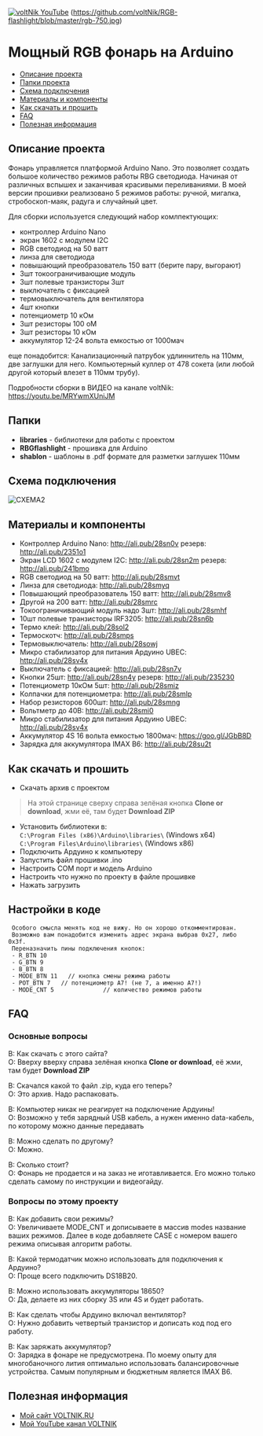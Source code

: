 [![voltNik YouTube](http://voltnik.ru/voltnik-banner.jpg)](https://www.youtube.com/channel/UC4s13gPVOMQVX3P1ZpdUwjA?sub_confirmation=1)
(https://github.com/voltNik/RGB-flashlight/blob/master/rgb-750.jpg)
# Мощный RGB фонарь на Arduino
* [Описание проекта](#chapter-0)
* [Папки проекта](#chapter-1)
* [Схема подключения](#chapter-2)
* [Материалы и компоненты](#chapter-3)
* [Как скачать и прошить](#chapter-4)
* [FAQ](#chapter-5)
* [Полезная информация](#chapter-6)

<a id="chapter-0"></a>
## Описание проекта
Фонарь управляется платформой Arduino Nano. Это позволяет создать большое количество режимов работы RBG светодиода. Начиная от различных вспышех и заканчивая красивыми переливаниями. 
В моей версии прошивки реализовано 5 режимов работы: ручной, мигалка, стробоскоп-маяк, радуга и случайный цвет.

Для сборки используется следующий набор комлпектующих:
- контроллер Arduino Nano
- экран 1602 с модулем I2C
- RGB светодиод на 50 ватт
- линза для светодиода
- повышающий преобразователь 150 ватт (берите пару, выгорают)
- 3шт токоограничивающие модуль
- 3шт полевые транзисторы 3шт
- выключатель с фиксацией
- термовыключатель для вентилятора
- 4шт кнопки
- потенциометр 10 кОм
- 3шт резисторы 100 оМ
- 3шт резисторы 10 кОм
- аккумулятор 12-24 вольта емкостью от 1000мач

еще понадобится: Канализационный патрубок удлиннитель на 110мм, две заглушки для него. Компьютерный куллер от 478 сокета (или любой другой который влезет в 110мм трубу).

Подробности сборки в ВИДЕО на канале voltNik: https://youtu.be/MRYwmXUniJM

<a id="chapter-1"></a>
## Папки
- **libraries** - библиотеки для работы с проектом
- **RBGflashlight** - прошивка для Arduino
- **shablon** - шаблоны в .pdf формате для разметки заглушек 110мм

<a id="chapter-2"></a>
## Схема подключения
![СХЕМА2](https://github.com/voltNik/RGB-flashlight/blob/master/RGB-flashlight_full_bb2.jpg)

<a id="chapter-3"></a>
## Материалы и компоненты
- Контроллер Arduino Nano: http://ali.pub/28sn0v резерв: http://ali.pub/2351o1
- Экран LCD 1602 с модулем I2C: http://ali.pub/28sn2m резерв: http://ali.pub/241bmo
- RGB светодиод на 50 ватт: http://ali.pub/28smvt
- Линза для светодиода: http://ali.pub/28smyq
- Повышающий преобразователь 150 ватт: http://ali.pub/28smv8
- Другой на 200 ватт: http://ali.pub/28smrc
- Токоограничивающий модуль надо 3шт: http://ali.pub/28smhf
- 10шт полевые транзисторы IRF3205: http://ali.pub/28sn6b
- Термо клей: http://ali.pub/28sol2
- Термоскотч: http://ali.pub/28smps
- Термовыключатель: http://ali.pub/28sowj 
- Микро стабилизатор для питания Ардуино UBEC: http://ali.pub/28sv4x
- Выключатель с фиксацией: http://ali.pub/28sn7v
- Кнопки 25шт: http://ali.pub/28sn4y резерв: http://ali.pub/235230
- Потенциометр 10кОм 5шт: http://ali.pub/28smiz
- Колпачки для потенциометра: http://ali.pub/28smlp
- Набор резисторов 600шт: http://ali.pub/28smng 
- Вольтметр до 40В: http://ali.pub/28smi0
- Микро стабилизатор для питания Ардуино UBEC: http://ali.pub/28sv4x
- Аккумулятор 4S 16 вольта емкостью 1800мач: https://goo.gl/JGbB8D
- Зарядка для аккумулятора IMAX B6: http://ali.pub/28su2t

<a id="chapter-4"></a>
## Как скачать и прошить
* Скачать архив с проектом
> На этой странице сверху справа зелёная кнопка **Clone or download**, жми её, там будет **Download ZIP**
* Установить библиотеки в:  
`C:\Program Files (x86)\Arduino\libraries\` (Windows x64)  
`C:\Program Files\Arduino\libraries\` (Windows x86) 
* Подключить Ардуино к компьютеру
* Запустить файл прошивки .ino
* Настроить COM порт и модель Arduino
* Настроить что нужно по проекту в файле прошивке
* Нажать загрузить

## Настройки в коде
     Особого смысла менять код не вижу. Но он хорошо откомментирован. 
     Возможно вам понадобится изменить адрес экрана выбрав 0x27, либо 0x3f. 
     Переназначить пины подключения кнопок:
     - R_BTN 10 
     - G_BTN 9
     - B_BTN 8
     - MODE_BTN 11   // кнопка смены режима работы
     - POT_BTN 7   // потенциометр А7! (не 7, а именно А7!)
     - MODE_CNT 5              // количество режимов работы

<a id="chapter-5"></a>
## FAQ
### Основные вопросы
В: Как скачать с этого сайта?  
О: Вверху вверху справа зелёная кнопка **Clone or download**, её жми, там будет **Download ZIP**  

В: Скачался какой то файл .zip, куда его теперь?  
О: Это архив. Надо распаковать.  

В: Компьютер никак не реагирует на подключение Ардуины!  
О: Возможно у тебя зарядный USB кабель, а нужен именно data-кабель, по которому можно данные передавать  

В: Можно сделать по другому?  
О: Можно.  

В: Сколько стоит?  
О: Фонарь не продается и на заказ не иготавливается. Его можно только сделать самому по инструкции и видеогайду.  

### Вопросы по этому проекту
В: Как добавить свои режимы?  
О: Увеличиваете MODE_CNT и дописываете в массив modes название ваших режимов. Далее в коде добавляете CASE с номером вашего режима описывая алгоритм работы.  

В: Какой термодатчик можно использовать для подключения к Ардуино?  
О: Проще всего подключить DS18B20.  

В: Можно использовать аккумуляторы 18650?  
О: Да, делаете из них сборку 3S или 4S и будет работать.  

В: Как сделать чтобы Ардуино включал вентилятор?  
О: Нужно добавить четвертый транзистор и дописать код под его работу.  

В: Как заряжать аккумулятор?  
О: Зарядка в фонаре не предусмотрена. По моему опыту для многобаночного лития оптимально использовать балансировочные устройства. Самым популярным и бюджетным является IMAX B6.  

<a id="chapter-6"></a>
## Полезная информация
* [Мой сайт VOLTNIK.RU](http://voltnik.ru/)
* [Мой YouTube канал VOLTNIK](https://www.youtube.com/channel/UC4s13gPVOMQVX3P1ZpdUwjA?sub_confirmation=1)